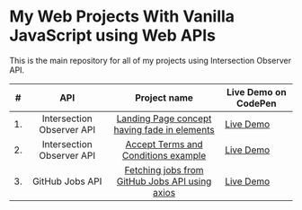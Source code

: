 # My Web Projects With Vanilla JavaScript using Web APIs

This is the main repository for all of my projects using Intersection Observer API.

|  #  |            API            |                                                               Project name                                                                | Live Demo on CodePen                                         |
| :-: | :-----------------------: | :---------------------------------------------------------------------------------------------------------------------------------------: | ------------------------------------------------------------ |
| 1.  | Intersection Observer API |  [Landing Page concept having fade in elements](https://github.com/alexandracaulea/intersection-observer/tree/master/1.fade-in-elements)  | [Live Demo](https://codepen.io/alexandracaulea/full/mdygyxV) |
| 2.  | Intersection Observer API | [Accept Terms and Conditions example](https://github.com/alexandracaulea/intersection-observer/tree/master/2.accept-terms-and-conditions) | [Live Demo](https://codepen.io/alexandracaulea/full/VwYOPKM) |
| 3.  |      GitHub Jobs API      |    [Fetching jobs from GitHub Jobs API using axios](https://github.com/alexandracaulea/working-with-apis/tree/master/3.fetching-jobs)     | [Live Demo](https://codepen.io/alexandracaulea/full/VwLBGOj) |
